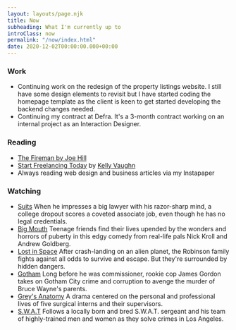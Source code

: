 ```yaml
---
layout: layouts/page.njk
title: Now
subheading: What I'm currently up to
introClass: now
permalink: "/now/index.html"
date: 2020-12-02T00:00:00.000+00:00
---
```

### Work

* Continuing work on the redesign of the property listings website. I still have some design elements to revisit but I have started coding the homepage template as the client is keen to get started developing the backend changes needed.
* Continuing my contract at Defra. It's a 3-month contract working on an internal project as an Interaction Designer.

### Reading

* [The Fireman by Joe Hill](https://beta.readng.co/book/the-fireman-by-joe-hill-WPOnt "The Fireman by Joe Hill")
* [Start Freelancing Today](https://www.goodreads.com/book/show/53717533-start-freelancing-today "Start Freelancing Today") by [Kelly Vaughn](https://www.goodreads.com/author/show/20363515.Kelly_Vaughn "Kelly Vaughn on Goodreads")
* Always reading web design and business articles via my Instapaper

### Watching

* [Suits](https://www.netflix.com/gb/title/70195800 "Suits on Netflix")
  When he impresses a big lawyer with his razor-sharp mind, a college dropout scores a coveted associate job, even though he has no legal credentials.
* [Big Mouth](https://www.netflix.com/gb/title/80117038 "Big Mouth on Netflix")
  Teenage friends find their lives upended by the wonders and horrors of puberty in this edgy comedy from real-life pals Nick Kroll and Andrew Goldberg.
* [Lost in Space](https://www.netflix.com/gb/title/80104198 "Lost in Space on Netflix")
  After crash-landing on an alien planet, the Robinson family fights against all odds to survive and escape. But they're surrounded by hidden dangers.
* [Gotham](https://www.netflix.com/gb/title/80020542 "Gotham on Netflix")
  Long before he was commissioner, rookie cop James Gordon takes on Gotham City crime and corruption to avenge the murder of Bruce Wayne's parents.
* [Grey's Anatomy](https://www.imdb.com/title/tt0413573/?ref_=nv_sr_srsg_0 "Grey's Anatomy on IMDB")
  A drama centered on the personal and professional lives of five surgical interns and their supervisors.
* [S.W.A.T](https://www.imdb.com/title/tt6111130/?ref_=nv_sr_srsg_0 "S.W.A.T on IMDB")
  Follows a locally born and bred S.W.A.T. sergeant and his team of highly-trained men and women as they solve crimes in Los Angeles.
